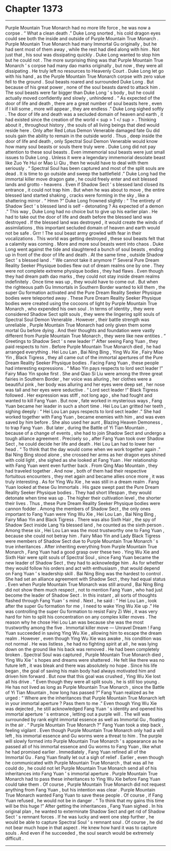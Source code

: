 
# Chapter 1373


---

Purple Mountain True Monarch had no more life force , he was now a corpse .
“ What a clean death .” Duke Long snorted , his cold dragon eyes could see both the inside and outside of Purple Mountain True Monarch .
Purple Mountain True Monarch had many Immortal Gu originally , but he had sent most of them away , while the rest had died along with him .
Not just that , his soul was dissipating quickly .
Duke Long wanted to stop him but he could not .
The more surprising thing was that Purple Mountain True Monarch ’ s corpse had many dao marks originally , but now , they were all dissipating .
He truly left no resources to Heavenly Court .
Duke Long let go with his hand , as the Purple Mountain True Monarch corpse with zero value fell to the ground .
Soul beasts roared and surrounded Duke Long .
But because of his great power , none of the soul beasts dared to attack him .
The soul beasts were far bigger than Duke Long ’ s body , but he could actually moved confidently and slowly , unhindered .
“ As expected of the door of life and death , there are a great number of soul beasts here , even if I kill some , more will appear , they are endless .” Duke Long sighed softly .
The door of life and death was a secluded domain of heaven and earth , it had existed since the creation of the world < sup > 1 </ sup > . Thinking about it , throughout history , the souls of all living beings that died would reside here .
Only after Red Lotus Demon Venerable damaged fate Gu did souls gain the ability to remain in the outside world .
Thus , deep inside the door of life and death , only Spectral Soul Demon Venerable would know how many soul beasts or souls there truly were .
Duke Long did not pay attention to these soul beasts .
Even immemorial soul beasts were just small issues to Duke Long . Unless it were a legendary immemorial desolate beast like Zuo Ye Hui or Mao Li Qiu , then he would have to deal with them seriously .
“ Spectral Soul has been captured and most of the split souls are dead . It is time to go outside and sweep the battlefield .”
Duke Long had the immortal killer move dragon gate , he could freely enter and exit blessed lands and grotto - heavens .
Even if Shadow Sect ’ s blessed land closed its entrance , it could not trap him .
But when he was about to move , the entire blessed land started shaking , cracks were forming in the sky , like a shattering mirror .
“ Hmm ?” Duke Long frowned slightly : “ The entirety of Shadow Sect ’ s blessed land is self - detonating ? As expected of a demon .”
This way , Duke Long had no choice but to give up his earlier plan .
He had to take out the door of life and death before the blessed land was destroyed .
If the blessed land was destroyed , it would create the winds of assimilations , this important secluded domain of heaven and earth would not be safe .
Grrr !
The soul beast army growled with fear in their vocalizations .
This world was getting destroyed , these soul beasts felt that a calamity was coming .
More and more soul beasts went into chaos .
Duke Long went against the tide and slaughtered a bunch of soul beasts , ending up in front of the door of life and death .
At the same time , outside Shadow Sect ’ s blessed land .
“ We cannot take it anymore !” Several Pure Dream Reality Seeker Physique bodies flew out of dream realms one by one .
They were not complete extreme physique bodies , they had flaws .
Even though they had dream path dao marks , they could not stay inside dream realms indefinitely .
Once time was up , they would have to come out .
But when the righteous path Gu Immortals in Southern Border wanted to kill them , the super Gu formation activated and the Pure Dream Reality Seeker Physique bodies were teleported away .
These Pure Dream Reality Seeker Physique bodies were created using the cocoons of light by Purple Mountain True Monarch , who expended his own soul .
In terms of identity , they were considered Shadow Sect split souls , they were the lingering split souls of Spectral Soul Demon Venerable .
However , their battle strength was unreliable , Purple Mountain True Monarch had only given them some mortal Gu before dying .
And their thoughts and foundation were vastly different from Purple Mountain True Monarch , they were like new entities .
“ Greetings to Shadow Sect ’ s new leader !” After seeing Fang Yuan , they paid respects to him .
Before Purple Mountain True Monarch died , he had arranged everything .
Hei Lou Lan , Bai Ning Bing , Ying Wu Xie , Fairy Miao Yin , Black Tigress , they all came out of the immortal apertures of the Pure Dream Reality Seeker Physique bodies .
Facing Fang Yuan , these people had interesting expressions .
“ Miao Yin pays respects to lord sect leader !” Fairy Miao Yin spoke first .
She and Qiao Si Liu were among the three great fairies in Southern Border , her voice was alluring , her clothes were a beautiful pink , her body was alluring and her eyes were deep set , her nose was tall and her eyes were seductive .
“ Lord sect leader !” Black Tigress followed .
Her expression was stiff , not long ago , she had fought and wanted to kill Fang Yuan .
But now , fate worked in mysterious ways , Fang Yuan became her leader in such a short time .
Hei Lou Lan gritted her teeth , sighing deeply : “ Hei Lou Lan pays respects to lord sect leader .”
She had worked together with Fang Yuan , became enemies with him , and was even saved by him before .
She also used her aunt , Blazing Heaven Demoness , to trap Fang Yuan .
But later , during the Battle of Yi Tian Mountain , because of a change of events , she had to join Shadow Sect and undergo a tough alliance agreement .
Precisely so , after Fang Yuan took over Shadow Sect , he could decide her life and death .
Hei Lou Lan had to lower her head .
“ To think that the day would come when we work together again .” Bai Ning Bing stood alone , she crossed her arms as her dragon eyes shined with cold light , she sighed as she looked at Fang Yuan .
Her relationship with Fang Yuan went even further back .
From Qing Mao Mountain , they had traveled together . And now , both of them had their respective fortuitous encounters , they met again and became allies once more , it was truly interesting .
As for Ying Wu Xie , he was still in a dream realm .
Fang Yuan looked at these Gu Immortals .
His gaze swept past the Pure Dream Reality Seeker Physique bodies . They had short lifespan , they would detonate when time was up . The higher their cultivation level , the shorter their lives .
Thus , these Pure Dream Reality Seeker Physique bodies were cannon fodder .
Among the members of Shadow Sect , the only ones important to Fang Yuan were Ying Wu Xie , Hei Lou Lan , Bai Ning Bing , Fairy Miao Yin and Black Tigress .
There was also Sixth Hair , the spy of Shadow Sect inside Lang Ya blessed land , he counted as the sixth person .
Among these six , Hei Lou Lan was the most trustworthy one to Fang Yuan , because she could not betray him . Fairy Miao Yin and Lady Black Tigress were members of Shadow Sect due to Purple Mountain True Monarch ’ s true inheritances . After inheriting everything from Purple Mountain True Monarch , Fang Yuan had a good grasp over these two .
Ying Wu Xie and Sixth Hair were split souls of Spectral Soul , since Fang Yuan became the new leader of Shadow Sect , they had to acknowledge him . As for whether they would follow his orders and act with enthusiasm , that would depend on Fang Yuan ’ s leadership skill .
Bai Ning Bing was the hardest to control .
She had set an alliance agreement with Shadow Sect , they had equal status . Even when Purple Mountain True Monarch was still around , Bai Ning Bing did not show them much respect , not to mention Fang Yuan , who had just become the leader of Shadow Sect .
In this instant , all sorts of thoughts flashed through Fang Yuan ’ s mind .
Next , he said : “ Hei Lou Lan , look after the super Gu formation for me , I need to wake Ying Wu Xie up .”
He was controlling the super Gu formation to resist Fairy Zi Wei , it was very hard for him to split his concentration on any complex killer moves .
The reason why he chose Hei Lou Lan was because she was the most trustworthy among the five .
Immortal killer move — Unravel Dream !
Fang Yuan succeeded in saving Ying Wu Xie , allowing him to escape the dream realm .
However , even though Ying Wu Xie was awake , his condition was not normal .
He was listless , he had no fighting spirit at all , he was lying down on the ground like his back was removed .
He had been completely broken .
Spectral Soul was captured , Purple Mountain True Monarch died , Ying Wu Xie ’ s hopes and dreams were shattered .
He felt like there was no future left , it was bleak and there was absolutely no hope .
Since his life began , the goal of saving his main body had always motivated him and driven him forward . But now that this goal was crushed , Ying Wu Xie lost all his drive .
“ Even though they were all split souls , he is still too young . He has not lived as long as Purple Mountain True Monarch , since the Battle of Yi Tian Mountain , how long has passed ?”
Fang Yuan realized as he urged : “ Where are the inheritances that Purple Mountain True Monarch left in your immortal aperture ? Pass them to me .”
Even though Ying Wu Xie was dejected , he still acknowledged Fang Yuan ’ s identity and opened his immortal aperture ’ s entrance , letting out a purple will .
The will was surrounded by rank eight immortal essence as well as Immortal Gu , floating in the air .
“ Purple Mountain True Monarch ?” Fang Yuan took a step back , feeling vigilant .
Even though Purple Mountain True Monarch only had a will left , his immortal essence and Gu worms were a threat to him .
The purple will slowly formed into Purple Mountain True Monarch ’ s appearance as he passed all of his immortal essence and Gu worms to Fang Yuan , like what he had promised earlier .
Immediately , Fang Yuan refined all of the Immortal Gu .
Fang Yuan finally let out a sigh of relief .
Earlier , even though he communicated with Purple Mountain True Monarch , that was all he could do , he could not let Purple Mountain True Monarch send all of his inheritances into Fang Yuan ’ s immortal aperture .
Purple Mountain True Monarch had to pass these inheritances to Ying Wu Xie before Fang Yuan could take them .
Of course , Purple Mountain True Monarch did not request anything from Fang Yuan , but his intention was clear .
Purple Mountain True Monarch wanted Fang Yuan to save these people .
Of course , if Fang Yuan refused , he would not be in danger .
“ To think that my gains this time will be this huge !” After getting the inheritances , Fang Yuan sighed .
In his original plan , he wanted to exterminate Shadow Sect and get rid of Shadow Sect ’ s remnant forces . If he was lucky and went one step further , he would be able to capture Spectral Soul ’ s remnant soul .
Of course , he did not bear much hope in that aspect .
He knew how hard it was to capture souls . And even if he succeeded , the soul search would be extremely difficult .

---

